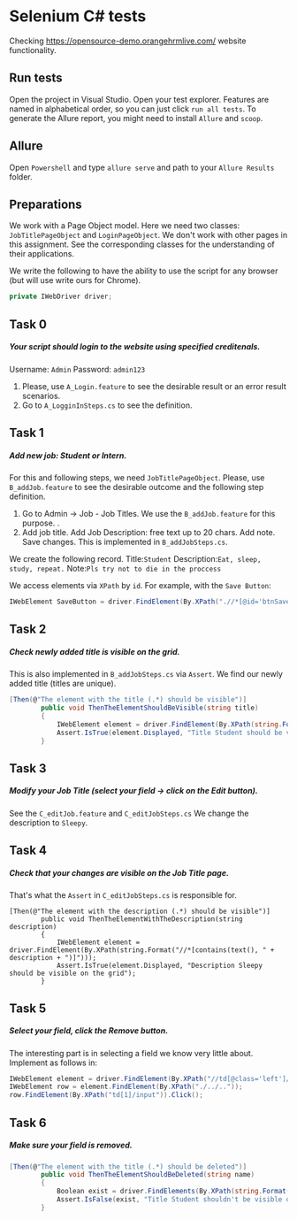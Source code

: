 # Selenium C# tests 

Checking https://opensource-demo.orangehrmlive.com/ website functionality. 

## Run tests
Open the project in Visual Studio. Open your test explorer. Features are named in alphabetical order, so you can just click `run all tests`. To generate the Allure report, you might need to install `Allure` and `scoop`.

## Allure
Open `Powershell` and type `allure serve` and path to your `Allure Results` folder. 

## Preparations
We work with a Page Object model. Here we need two classes: `JobTitlePageObject` and `LoginPageObject`. We don't work with other pages in this assignment. See the corresponding classes for the understanding of their applications.

We write the following to have the ability to use the script for any browser (but will use write ours for Chrome).
```C#
private IWebDriver driver;
```

## Task 0
##### Your script should login to the website using specified creditenals.
Username: `Admin`
Password: `admin123`

1. Please, use `A_Login.feature` to see the desirable result or an error result scenarios.
2. Go to `A_LogginInSteps.cs` to see the definition.

## Task 1
##### Add new job: Student or Intern.
For this and following steps, we need `JobTitlePageObject`.
Please, use `B_addJob.feature` to see the desirable outcome and the following step definition.

1. Go to Admin -> Job - Job Titles.
We use the `B_addJob.feature` for this purpose. .
2. Add job title. Add Job Description: free text up to 20 chars. Add note. Save changes.
This is implemented in `B_addJobSteps.cs`.

We create the following record.
Title:`Student`
Description:`Eat, sleep, study, repeat.`
Note:`Pls try not to die in the proccess`

We access elements via `XPath` by `id`. For example, with the `Save Button`:
```C#
IWebElement SaveButton = driver.FindElement(By.XPath(".//*[@id='btnSave']"));
```

## Task 2
##### Check newly added title is visible on the grid.
This is also implemented in `B_addJobSteps.cs` via `Assert`. We find our newly added title (titles are unique).
```C#
[Then(@"The element with the title (.*) should be visible")]
        public void ThenTheElementShouldBeVisible(string title)
        {
            IWebElement element = driver.FindElement(By.XPath(string.Format("//*[contains(text(), " + title + ")]")));
            Assert.IsTrue(element.Displayed, "Title Student should be visible on the grid");
        }
```

## Task 3
##### Modify your Job Title (select your field -> click on the Edit button).
See the `C_editJob.feature` and `C_editJobSteps.cs`
We change the description to `Sleepy`.

## Task 4
##### Check that your changes are visible on the Job Title page.
That's what the `Assert` in `C_editJobSteps.cs` is responsible for.
```
[Then(@"The element with the description (.*) should be visible")]
        public void ThenTheElementWithTheDescription(string description)
        {
            IWebElement element = driver.FindElement(By.XPath(string.Format("//*[contains(text(), " + description + ")]")));
            Assert.IsTrue(element.Displayed, "Description Sleepy should be visible on the grid");
        }
```

## Task 5
##### Select your field, click the Remove button.
The interesting part is in selecting a field we know very little about. Implement as follows in:
```C#
IWebElement element = driver.FindElement(By.XPath("//td[@class='left']/a[text()='Student']"));
IWebElement row = element.FindElement(By.XPath("./../.."));
row.FindElement(By.XPath("td[1]/input")).Click();
```

## Task 6
#####  Make sure your field is removed.
```C#
[Then(@"The element with the title (.*) should be deleted")]
        public void ThenTheElementShouldBeDeleted(string name)
        {
            Boolean exist = driver.FindElements(By.XPath(string.Format("//*[contains(text(), " + name + ")]"))).Count == 0;
            Assert.IsFalse(exist, "Title Student shouldn't be visible on the grid");
        }
```




